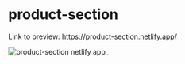 # product-section

Link to preview: https://product-section.netlify.app/


![product-section netlify app_](https://user-images.githubusercontent.com/107828537/220574264-32ac3920-2a27-4149-9b41-bfc852feaf64.png)
